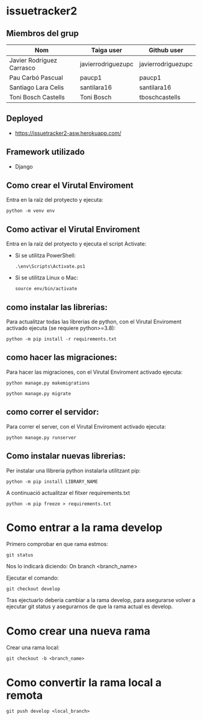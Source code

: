 # issuetracker2

## Miembros del grup
|Nom                          |Taiga user         |Github user        |
| -------------               | -------------     | -------------     |
| Javier Rodríguez Carrasco   |javierrodriguezupc |javierrodriguezupc |
| Pau Carbó Pascual           |paucp1             |paucp1             |
| Santiago Lara Celis         |santilara16        |santilara16        |
| Toni Bosch Castells         |Toni Bosch         |tboschcastells     |         

## Deployed
- https://issuetracker2-asw.herokuapp.com/
## Framework utilizado
- Django


## Como crear el Virutal Enviroment
Entra en la raíz del protyecto y ejecuta:
  ```
  python -m venv env
  ```

## Como activar el Virutal Enviroment
  Entra en la raíz del protyecto y ejecuta el script Activate:
- Si se utilitza PowerShell:
  ```
  .\env\Scripts\Activate.ps1
  ```
- Si se utilitza Linux o Mac:
  ```
  source env/bin/activate
  ```

## como instalar las librerias:
Para actualitzar todas las librerias de python, con el Virutal Enviroment activado ejecuta (se requiere python>=3.8):
```
python -m pip install -r requirements.txt
```

## como hacer las migraciones:
Para hacer las migraciones, con el Virutal Enviroment activado ejecuta:
```
python manage.py makemigrations
```
```
python manage.py migrate
```

## como correr el servidor:
Para correr el server, con el Virutal Enviroment activado ejecuta:
```
python manage.py runserver
```

## Como instalar nuevas librerias:
Per instalar una llibreria python instalarla utilitzant pip:
```
python -m pip install LIBRARY_NAME
```
A continuació actualitzar el fitxer requirements.txt
```
python -m pip freeze > requirements.txt
```

# Como entrar a la rama develop
Primero comprobar en que rama estmos:
```
git status 
```
Nos lo indicarà diciendo: On branch <branch_name>

Ejecutar el comando:
```
git checkout develop 
```
Tras ejectuarlo deberia cambiar a la rama develop, para asegurarse volver a ejecutar git status y 
asegurarnos de que la rama actual es develop.

# Como crear una nueva rama
Crear una rama local:
```
git checkout -b <branch_name>
```
# Como convertir la rama local a remota
```
git push develop <local_branch>
```
